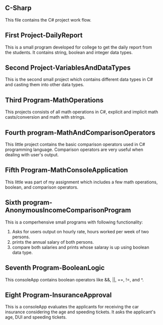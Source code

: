 ## C-Sharp
This file contains the C# project work flow.

## First Project-DailyReport
This is a small program developed for college to get the daily report from the students.
It contains string, boolean and integer data types.

## Second Project-VariablesAndDataTypes
This is the second small project which contains different data types in C# and casting them into other data types.

## Third Program-MathOperations
This projects consists of all math operations in C#, explicit and implicit math casts/conversion and math with strings.

## Fourth program-MathAndComparisonOperators
This little project contains the basic comparison operators used in C# programming language. Comparison operators
are very useful when dealing with user's output.

## Fifth Program-MathConsoleApplication
This little was part of my assignment which includes a few math operations, boolean, and comparison operators.

## Sixth program-AnonymousIncomeComparisonProgram
This is a comperhensive small programs with following functionality:
1. Asks for users output on hourly rate, hours worked per week of two persons.
2. prints the annual salary of both persons.
3. compare both salaries and prints whose salaray is up using boolean data type.

## Seventh Program-BooleanLogic
This consoleApp contains boolean operators like &&, ||, ==, !=, and ^.

## Eight Program-InsuranceApproval
This is a consoleApp evaluates the applicants for receiving the car insurance considering the age and speeding tickets.
It asks the applicant's age, DUI and speeding tickets.
